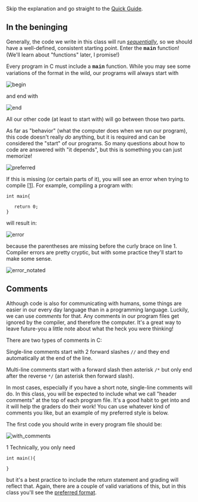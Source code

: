 <p>Skip the explanation and go straight to the <a href="https://erinkeith.github.io/135/quick_guides/program_basics">Quick Guide</a>.</p>
<h2>In the beninging</h2>
<p>Generally, the code we write in this class will run <a href="https://www.dictionary.com/browse/sequentially"><i>sequentially</i></a>, so we should have a well-defined, consistent starting point. Enter the <strong><span style="font-family: 'courier new', courier;">main</span></strong> function! (We'll learn about "functions" later, I promise!)</p>

<p>Every program in C must include a <strong><span style="font-family: 'courier new', courier;">main</span></strong> function. While you may see some variations of the format in the wild, our programs will always start with</p>

![begin](https://github.com/user-attachments/assets/b59b5a94-c04e-4ed8-a672-b99e2c7b82f1)

<p>and end with</p>

![end](https://github.com/user-attachments/assets/7f7760f4-a856-4b7b-919e-0cb0007a4c0f)

<p>All our other code (at least to start with) will go between those two parts.</p>

<p>As far as "behavior" (what the computer does when we run our program), this code doesn't really <i>do</i> anything, but it is required and can be considered the "start" of our programs. So many questions about how to code are answered with "it depends", but this is something you can just memorize!</p> 

![preferred](https://github.com/user-attachments/assets/47c859fc-6649-4f76-bd66-40a6331ce9b7)

<p>If this is missing (or certain parts of it), you will see an error when trying to compile [<a href="#1">1</a>]. For example, compiling a program with: </p>

<pre><code>int main{

   return 0;
}</code></pre>

<p>will result in: </p>

![error](https://github.com/user-attachments/assets/235c00a6-14a2-4731-85fb-3cf3f578dedd)

<p>because the parentheses are missing before the curly brace on line 1. Compiler errors are pretty cryptic, but with some practice they'll start to make some sense.</p>

![error_notated](https://github.com/user-attachments/assets/81a11340-186f-4b6f-9435-8f22196ac473)

<h2>Comments</h2>

<p>Although code is also for communicating with humans, some things are easier in our every day language than in a programming language. Luckily, we can use <i>comments</i> for that. Any comments in our program files get ignored by the compiler, and therefore the computer. It's a great way to leave future-you a little note about what the heck you were thinking!</p>

<p>There are two types of comments in C:</p>

Single-line comments start with 2 forward slashes <code>//</code> and they end automatically at the end of the line.

Multi-line comments start with a forward slash then asterisk <code>/\*</code> but only end after the reverse <code>*/</code> (an asterisk then forward slash).

<p>In most cases, especially if you have a short note, single-line comments will do. In this class, you will be expected to include what we call "header comments" at the top of each program file. It's a good habit to get into and it will help the graders do their work! You can use whatever kind of comments you like, but an example of my preferred style is below.</p>

<p><a name="PreferredFormat">The first code you should write in every program file should be:</a></p>

![with_comments](https://github.com/user-attachments/assets/7e6b5e76-18a1-4e67-a6ae-05c2b49e747f)

<p><a name="1">1</a> Technically, you only need</p>

<pre><code>int main(){

}</code></pre>

<p>but it's a best practice to include the return statement and grading will reflect that. Again, there are a couple of valid variations of this, but in this class you'll see the <a href="#PreferredFormat">preferred format</a>.</p>
